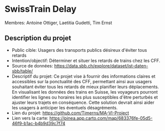 # SwissTrain Delay

Membres: Antoine Ottiger, Laetitia Gudetti, Tim Ernst

## Description du projet

- Public cible: Usagers des transports publics désireux d'éviter tous retards
- Intention/objectif: Déterminer et situer les retards de trains chez les CFF.
- Source de données: https://data.sbb.ch/explore/dataset/ist-daten-sbb/table/
- Descriptif du projet: Ce projet vise à fournir des informations claires et accessibles sur la ponctualité des CFF, permettant ainsi aux usagers souhaitant éviter tous les retards de mieux planifier leurs déplacements. En visualisant les données des trains en Suisse, les voyageurs pourront identifier les lignes ou horaires les plus susceptibles d'être perturbés et ajuster leurs trajets en conséquence. Cette solution devrait ainsi aider les usagers à anticiper les éventuels désagréments.
- Lien du projet: https://github.com/Timerns/MA-VI-Project
- Lien vers la carte: https://pinea.app.carto.com/map/683376fe-05d5-46f9-b1ac-b4b9d39c7f74
